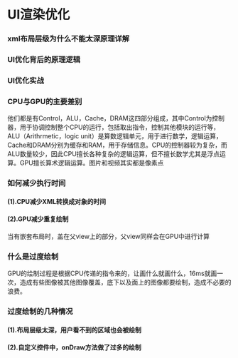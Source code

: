 # UI渲染优化
### xml布局层级为什么不能太深原理详解
### UI优化背后的原理逻辑
### UI优化实战
### CPU与GPU的主要差别
他们都是有Control，ALU，Cache，DRAM这四部分组成，其中Control为控制器，用于协调控制整个CPU的运行，包括取出指令，控制其他模块的运行等，ALU（Arithrmetic，logic unit）是算数逻辑单元，用于进行数学，逻辑运算，Cache和DRAM分别为缓存和RAM，用于存储信息。CPU的控制器较为复杂，而ALU数量较少，因此CPU擅长各种复杂的逻辑运算，但不擅长数学尤其是浮点运算。GPU擅长算术逻辑运算。图片和视频其实都是像素点
### 如何减少执行时间
#### (1).CPU减少XML转换成对象的时间
#### (2).GPU减少重复绘制
当有嵌套布局时，盖在父view上的部分，父view同样会在GPU中进行计算
### 什么是过度绘制
GPU的绘制过程是根据CPU传递的指令来的，让画什么就画什么，16ms就画一次，造成有些图像被其他图像覆盖，底下以及面上的图像都要绘制，造成不必要的浪费。
### 过度绘制的几种情况
#### (1).布局层级太深，用户看不到的区域也会被绘制
#### (2).自定义控件中，onDraw方法做了过多的绘制
